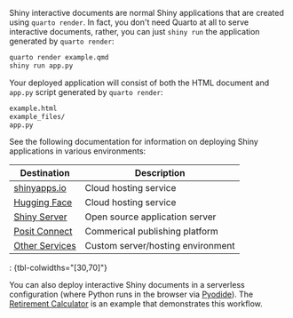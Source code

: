 Shiny interactive documents are normal Shiny applications that are created using `quarto render`. In fact, you don't need Quarto at all to serve interactive documents, rather, you can just `shiny run` the application generated by `quarto render`:

``` {.bash filename="Terminal"}
quarto render example.qmd
shiny run app.py
```

Your deployed application will consist of both the HTML document and `app.py` script generated by `quarto render`:

``` bash
example.html
example_files/
app.py
```

See the following documentation for information on deploying Shiny applications in various environments:

| Destination                                                                                           | Description                       |
|----------------------------------|--------------------------------------|
| [shinyapps.io](https://docs.posit.co/shinyapps.io/getting-started.html#working-with-shiny-for-python) | Cloud hosting service             |
| [Hugging Face](https://huggingface.co/docs/hub/spaces-sdks-docker-shiny#shiny-for-python)             | Cloud hosting service             |
| [Shiny Server](https://shiny.posit.co/py/docs/deploy.html#deploy-to-shiny-server-open-source)         | Open source application server    |
| [Posit Connect](https://shiny.posit.co/py/docs/deploy.html#deploy-to-posit-connect-commercial)        | Commerical publishing platform    |
| [Other Services](https://shiny.posit.co/py/docs/deploy.html#other-hosting-options)                    | Custom server/hosting environment |

: {tbl-colwidths="\[30,70\]"}

You can also deploy interactive Shiny documents in a serverless configuration (where Python runs in the browser via [Pyodide](https://pyodide.org/)). The [Retirement Calculator](https://github.com/wch/retirement-simulation-dashboard) is an example that demonstrates this workflow.